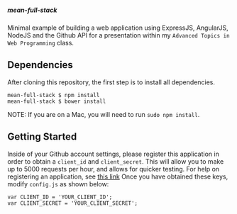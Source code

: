 ##### mean-full-stack

Minimal example of building a web application using ExpressJS, AngularJS, NodeJS and the Github API for a presentation within my `Advanced Topics in Web Programming` class.

Dependencies
------------

After cloning this repository, the first step is to install all dependencies. 

    mean-full-stack $ npm install
    mean-full-stack $ bower install

NOTE: If you are on a Mac, you will need to run `sudo npm install`. 

Getting Started
---------------

Inside of your Github account settings, please register this application in order to obtain a 
`client_id` and `client_secret`. This will allow you to make up to 5000 requests per hour, and
allows for quicker testing. For help on registering an application, see [this link](http://docs.codenvy.com/register-a-github-application/) Once you have obtained these keys, modify `config.js` as shown below:

    var CLIENT_ID = 'YOUR_CLIENT_ID';
    var CLIENT_SECRET = 'YOUR_CLIENT_SECRET';


